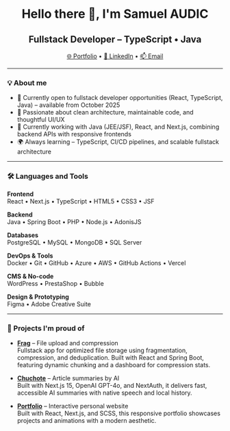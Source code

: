 <h1 align="center">Hello there 👋, I'm Samuel AUDIC</h1>
<h2 align="center">Fullstack Developer – TypeScript • Java</h2>

<p align="center">
  <a href="https://samuelaudic.fr/" target="_blank">🌐 Portfolio</a> •
  <a href="https://www.linkedin.com/in/samuelaudic/" target="_blank">💼 LinkedIn</a> •
  <a href="mailto:samuelaudic@gmail.com">📫 Email</a>
</p>

---

### 💡 About me

- 💼 Currently open to fullstack developer opportunities (React, TypeScript, Java) – available from October 2025  
- 🚀 Passionate about clean architecture, maintainable code, and thoughtful UI/UX  
- 🧠 Currently working with Java (JEE/JSF), React, and Next.js, combining backend APIs with responsive frontends 
- 🌍 Always learning – TypeScript, CI/CD pipelines, and scalable fullstack architecture

---

### 🛠️ Languages and Tools

**Frontend**  
React • Next.js • TypeScript • HTML5 • CSS3 • JSF

**Backend**  
Java • Spring Boot • PHP • Node.js • AdonisJS

**Databases**  
PostgreSQL • MySQL • MongoDB • SQL Server

**DevOps & Tools**  
Docker • Git • GitHub • Azure • AWS • GitHub Actions • Vercel

**CMS & No-code**  
WordPress • PrestaShop • Bubble

**Design & Prototyping**  
Figma • Adobe Creative Suite

---

### 🚀 Projects I'm proud of

- [**Frag**](https://www.samuelaudic.fr/projects/frag) – File upload and compression<br />
  Fullstack app for optimized file storage using fragmentation, compression, and deduplication. Built with React and Spring Boot, featuring dynamic chunking and a dashboard for compression stats.

- [**Chuchote**](https://chuchote.vercel.app) – Article summaries by AI<br />
  Built with Next.js 15, OpenAI GPT-4o, and NextAuth, it delivers fast, accessible AI summaries with native speech and local history.

- [**Portfolio**](https://samuelaudic.fr) – Interactive personal website  
  Built with React, Next.js, and SCSS, this responsive portfolio showcases projects and animations with a modern aesthetic.
